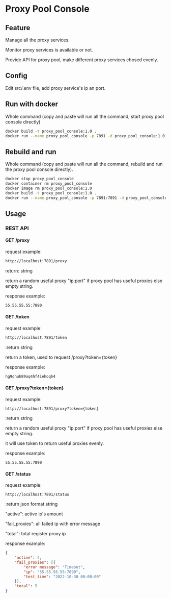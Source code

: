 # Proxy Pool Console

## Feature

Manage all the proxy services.

Monitor proxy services is available or not.

Provide API for proxy pool, make different proxy services chosed evenly.

## Config

Edit src/.env file, add proxy service's ip an port.

## Run with docker

Whole command (copy and paste will run all the command, start proxy pool console directly)
```sh
docker build -t proxy_pool_console:1.0 .
docker run --name proxy_pool_console -p 7891 -d proxy_pool_console:1.0

```

## Rebuild and run

Whole command (copy and paste will run all the command, rebuild and run the proxy pool console directly).
```sh
docker stop proxy_pool_console
docker container rm proxy_pool_console
docker image rm proxy_pool_console:1.0
docker build -t proxy_pool_console:1.0 .
docker run --name proxy_pool_console -p 7891:7891 -d proxy_pool_console:1.0


```

## Usage

### REST API

#### **GET /proxy**

request example:

```sh
http://localhost:7891/proxy
```

return: string

return a random useful proxy "ip:port" if proxy pool has useful proxies else empty string.

response example:

```sh
55.55.55.55:7890
```

#### **GET /token**

request example:

```sh
http://localhost:7891/token
```

:return string

return a token, used to request /proxy?token={token}

response example:

```sh
hg9qhuh89oq4hf4iehoqh4
```

#### **GET /proxy?token={token}**

request example:

```
http://localhost:7891/proxy?token={token}
```

:return string

return a random useful proxy "ip:port" if proxy pool has useful proxies else empty string.

it will use token to return useful proxies evenly.

response example:

```
55.55.55.55:7890
```

#### **GET /status**

request example:

```
http://localhost:7891/status
```

:return json format string

"active": active ip's amount

"fail_proxies": all failed ip with error message

"total": total register proxy ip

response example:

```json
{
    "active": 4,
    "fail_proxies": [{
        "error message": "Timeout",
        "ip": "55.55.55.55:7890",
        "test_time": "2022-10-30 00:00:00"
    }],
    "total": 5
}
```